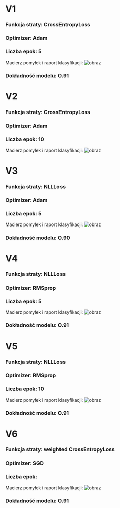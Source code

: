 # V1
### Funkcja straty: CrossEntropyLoss
### Optimizer: Adam
### Liczba epok: 5
Macierz pomyłek i raport klasyfikacji:
![obraz](https://github.com/user-attachments/assets/7ea990f7-16bb-4c14-b827-35592d6addcc)
### Dokładność modelu: 0.91

# V2
### Funkcja straty: CrossEntropyLoss
### Optimizer: Adam
### Liczba epok: 10
Macierz pomyłek i raport klasyfikacji:
![obraz](https://github.com/user-attachments/assets/e5262d3e-4c7c-44a3-bf6d-85968ae6d306)

# V3
### Funkcja straty: NLLLoss
### Optimizer: Adam
### Liczba epok: 5
Macierz pomyłek i raport klasyfikacji:
![obraz](https://github.com/user-attachments/assets/9006ae87-063f-490a-9698-aa8455bc3801)
### Dokładność modelu: 0.90

# V4
### Funkcja straty: NLLLoss
### Optimizer: RMSprop
### Liczba epok: 5
Macierz pomyłek i raport klasyfikacji:
![obraz](https://github.com/user-attachments/assets/bab8284c-bde0-4919-80a2-44f9b3a44802)
### Dokładność modelu: 0.91

# V5
### Funkcja straty: NLLLoss
### Optimizer: RMSprop
### Liczba epok: 10
Macierz pomyłek i raport klasyfikacji:
![obraz](https://github.com/user-attachments/assets/a5f37e90-ec9c-4aaa-98be-fddf261b5f37)
### Dokładność modelu: 0.91

# V6
### Funkcja straty: weighted CrossEntropyLoss
### Optimizer: SGD
### Liczba epok: 
Macierz pomyłek i raport klasyfikacji:
![obraz](https://github.com/user-attachments/assets/57971aaa-84fd-412b-bec2-79ed84033ad9)
### Dokładność modelu: 0.91
